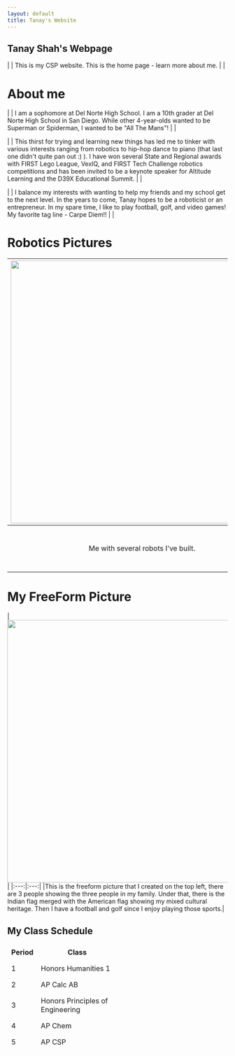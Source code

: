 ```yaml
---
layout: default
title: Tanay's Website
---
```



## Tanay Shah's Webpage

| | This is my CSP website. This is the home page - learn more about me. | |

# About me

| | I am a sophomore at Del Norte High School. I am a 10th grader at Del Norte High School in San Diego. While other 4-year-olds wanted to be Superman or Spiderman, I wanted to be "All The Mans"! | |

| | This thirst for trying and learning new things has led me to tinker with various interests ranging from robotics to hip-hop dance to piano (that last one didn't quite pan out :) ). I have won several State and Regional awards with FIRST Lego League, VexIQ, and FIRST Tech Challenge robotics competitions and has been invited to be a keynote speaker for Altitude Learning and the D39X Educational Summit. | | 

| | I balance my interests with wanting to help my friends and my school get to the next level. In the years to come, Tanay hopes to be a roboticist or an entrepreneur. In my spare time, I like to play football, golf, and video games! My favorite tag line - Carpe Diem!! | | 

# Robotics Pictures

| <img src="https://i.ibb.co/pfWGYN7/IMG-5455-2.jpg" width = auto height = 600px > | ![image 2](https://i.ibb.co/4sR7S69/20230815-192023.jpg) |
|:---:|:---:|
|Me with several robots I've built.| Several awards I've won in robotics.|

# My FreeForm Picture

| <img src="https://i.ibb.co/DRW1kwQ/IMG-5502.jpg)" width = auto height = 600px > |
|:---:|:---:|
|This is the freeform picture that I created on the top left, there are 3 people showing the three people in my family. Under that, there is the Indian flag merged with the American flag showing my mixed cultural heritage. Then I have a football and golf since I enjoy playing those sports.|


## My Class Schedule

<table style="border-collapse: collapse; width: 50%;">
  <tr>
    <th style="border: 1px solid white; padding: 8px;">Period</th>
    <th style="border: 1px solid white; padding: 8px;">Class</th>
  </tr>
  <tr>
    <td style="border: 1px solid white; padding: 8px;">1</td>
    <td style="border: 1px solid white; padding: 8px;">Honors Humanities 1</td>
  </tr>
  <tr>
    <td style="border: 1px solid white; padding: 8px;">2</td>
    <td style="border: 1px solid white; padding: 8px;">AP Calc AB</td>
  </tr>
  <tr>
    <td style="border: 1px solid white; padding: 8px;">3</td>
    <td style="border: 1px solid white; padding: 8px;">Honors Principles of Engineering</td>
  </tr>
  <tr>
    <td style="border: 1px solid white; padding: 8px;">4</td>
    <td style="border: 1px solid white; padding: 8px;">AP Chem</td>
  </tr>
  <tr>
    <td style="border: 1px solid white; padding: 8px;">5</td>
    <td style="border: 1px solid white; padding: 8px;">AP CSP</td>
  </tr>



